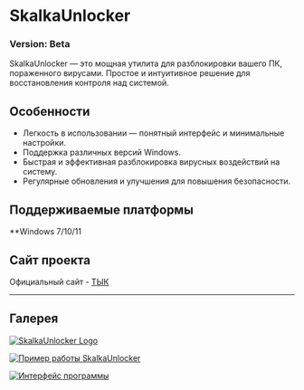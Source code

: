 # SkalkaUnlocker

### Version: Beta

SkalkaUnlocker — это мощная утилита для разблокировки вашего ПК, пораженного вирусами. Простое и интуитивное решение для восстановления контроля над системой.

## Особенности

- Легкость в использовании — понятный интерфейс и минимальные настройки.
- Поддержка различных версий Windows.
- Быстрая и эффективная разблокировка вирусных воздействий на систему.
- Регулярные обновления и улучшения для повышения безопасности.

## Поддерживаемые платформы

**Windows 7/10/11

## Сайт проекта

Официальный сайт - [ТЫК](http://skalkaunlocker.pro)

---

## Галерея

[![SkalkaUnlocker Logo](https://github.com/user-attachments/assets/4a7235a0-58bd-4737-abe8-9fd133e9917c)](http://skalkaunlocker.pro)

[![Пример работы SkalkaUnlocker](https://github.com/user-attachments/assets/1f7e87cd-8d12-45fb-b4ea-de3fbf340ca8)](http://skalkaunlocker.pro)

[![Интерфейс программы](https://github.com/user-attachments/assets/2b896781-1bdf-4a4d-b144-0e8db1d54480)](http://skalkaunlocker.pro)
